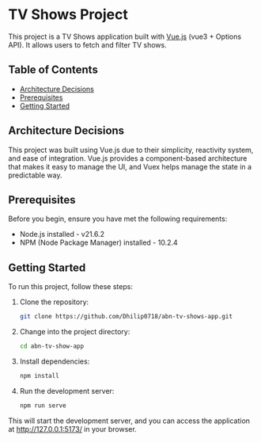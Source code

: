 # TV Shows Project

This project is a TV Shows application built with [Vue.js](https://vuejs.org/) (vue3 + Options API). It allows users to fetch and filter TV shows.

## Table of Contents

- [Architecture Decisions](#architecture-decisions)
- [Prerequisites](#prerequisites)
- [Getting Started](#getting-started)

## Architecture Decisions

This project was built using Vue.js due to their simplicity, reactivity system, and ease of integration. Vue.js provides a component-based architecture that makes it easy to manage the UI, and Vuex helps manage the state in a predictable way.

## Prerequisites

Before you begin, ensure you have met the following requirements:

- Node.js installed - v21.6.2
- NPM (Node Package Manager) installed - 10.2.4

## Getting Started

To run this project, follow these steps:

1. Clone the repository:

   ```bash
   git clone https://github.com/Dhilip0718/abn-tv-shows-app.git

   ```

2. Change into the project directory:

   ```bash
   cd abn-tv-show-app

   ```

3. Install dependencies:

   ```bash
   npm install

   ```

4. Run the development server:

   ```bash
   npm run serve
   ```

This will start the development server, and you can access the application at http://127.0.0.1:5173/ in your browser.
